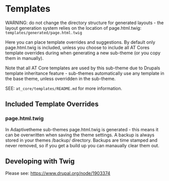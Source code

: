 # Templates

WARNING: do not change the directory structure for generated layouts - 
the layout generation system relies on the location of page.html.twig: 
`templates/generated/page.html.twig`

Here you can place template overrides and suggestions. By default only 
page.html.twig is included, unless you choose to include all AT Cores 
template overrides during when generating a new sub-theme (or you copy 
them in manually).

Note that all AT Core templates are used by this sub-theme due to 
Drupals template inheritance feature - sub-themes automatically use any 
template in the base theme, unless overridden in the sub-theme.

SEE: `at_core/templates/README.md` for more information.

## Included Template Overrides

### page.html.twig

In Adaptivetheme sub-themes page.html.twig is generated - this means 
it can be overwritten when saving the theme settings. A backup is always 
stored in your themes /backup/ directory. Backups are time stamped and 
never removed, so if you get a build up you can manaually clear them out.


## Developing with Twig

Please see: https://www.drupal.org/node/1903374

